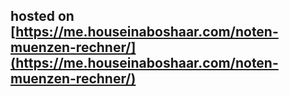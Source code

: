 ## hosted on [https://me.houseinaboshaar.com/noten-muenzen-rechner/](https://me.houseinaboshaar.com/noten-muenzen-rechner/)
